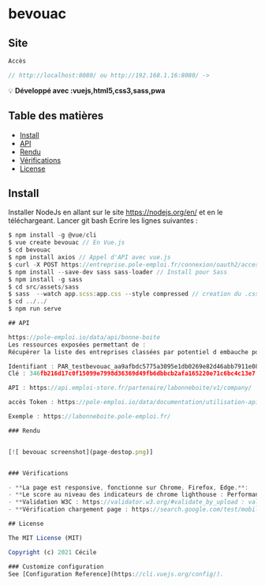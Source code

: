 # bevouac

## Site

```javascript
Accès

// http://localhost:8080/ ou http://192.168.1.16:8080/ -> 
```

:bulb: **Développé avec :vuejs,html5,css3,sass,pwa** 

## Table des matières

- [Install](#install)
- [API](#api)
- [Rendu](#rendu)
- [Vérifications](#verifications)
- [License](#license)

## Install

Installer NodeJs en allant sur le site https://nodejs.org/en/ et en le téléchargeant.
Lancer git bash
Ecrire les lignes suivantes : 

```javascript
$ npm install -g @vue/cli
$ vue create bevouac // En Vue.js
$ cd bevouac
$ npm install axios // Appel d'API avec vue.js
$ curl -X POST https://entreprise.pole-emploi.fr/connexion/oauth2/access_token?realm=%2Fpartenaire -d "grant_type=client_credentials&client_id=PAR_testbevouac_aa9afbdc5775a3095e1db0269e82d46abb7911e08956fec04e02fdb699a7aaa0&client_secret=346fb216d17c0f15099e7998d36369d49fb6dbbcb2afa165220e71c6bc4c13e7&scope=application_PAR_testbevouac_aa9afbdc5775a3095e1db0269e82d46abb7911e08956fec04e02fdb699a7aaa0%20api_labonneboitev1"
$ npm install --save-dev sass sass-loader // Install pour Sass
$ npm install -g sass
$ cd src/assets/sass
$ sass  --watch app.scss:app.css --style compressed // creation du .css et compression
$ cd ../../
$ npm run serve

## API

https://pole-emploi.io/data/api/bonne-boite
Les ressources exposées permettant de : 
Récupérer la liste des entreprises classées par potentiel d embauche pour un métier (code ROME)

Identifiant : PAR_testbevouac_aa9afbdc5775a3095e1db0269e82d46abb7911e08956fec04e02fdb699a7aaa0
Clé : 346fb216d17c0f15099e7998d36369d49fb6dbbcb2afa165220e71c6bc4c13e7

API : https://api.emploi-store.fr/partenaire/labonneboite/v1/company/

accès Token : https://pole-emploi.io/data/documentation/utilisation-api-pole-emploi/generer-access-token

Exemple : https://labonneboite.pole-emploi.fr/

### Rendu


[![ bevouac screenshot](page-destop.png)]


### Vérifications

- **La page est responsive, fonctionne sur Chrome, Firefox, Edge.**:
- **Le score au niveau des indicateurs de chrome lighthouse : Performances non optimisées - 100% en accessibilité - 87% en Best Practice - 100% en SEO - PWA**: 
- **Validation W3C : https://validator.w3.org/#validate_by_upload : validé**: 
- **Vérification chargement page : https://search.google.com/test/mobile-friendly/ : Page adaptée aux mobiles**:

## License

The MIT License (MIT)

Copyright (c) 2021 Cécile

### Customize configuration
See [Configuration Reference](https://cli.vuejs.org/config/).
